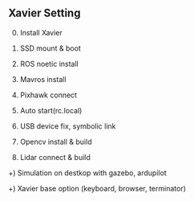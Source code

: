 ## Xavier Setting

0) Install Xavier

1) SSD mount & boot

2) ROS noetic install

3) Mavros install

4) Pixhawk connect

5) Auto start(rc.local)

6) USB device fix, symbolic link

7) Opencv install & build

8) Lidar connect & build

+) Simulation on destkop with gazebo, ardupilot

+) Xavier base option (keyboard, browser, terminator)
